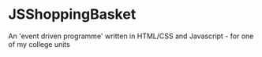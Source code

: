 # JSShoppingBasket
An 'event driven programme' written in HTML/CSS and Javascript - for one of my college units
